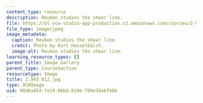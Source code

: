 ```yaml
---
content_type: resource
description: Reuben studies the shear line.
file: https://ol-ocw-studio-app-production.s3.amazonaws.com/courses/2-993-special-topics-in-mechanical-engineering-the-art-and-science-of-boat-design-january-iap-2007/90d6a454fe1906b8810ef94e3dabf46b_2993012.jpg
file_type: image/jpeg
image_metadata:
  caption: Reuben studies the shear line.
  credit: Photo by Kurt Hasselbalch.
  image-alt: Reuben studies the shear line.
learning_resource_types: []
parent_title: Image Gallery
parent_type: CourseSection
resourcetype: Image
title: 2.993 012.jpg
type: OCWImage
uid: 90d6a454-fe19-06b8-810e-f94e3dabf46b
---
```

